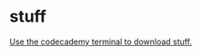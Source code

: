 # stuff
[Use the codecademy terminal to download stuff.](https://www.codecademy.com/en/courses/learn-the-command-line/lessons/navigation/exercises/mkdir?action=resume)
